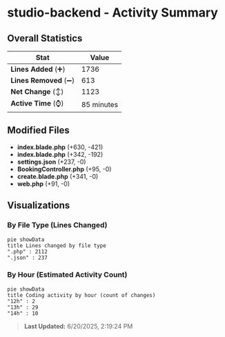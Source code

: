# studio-backend - Activity Summary 

## Overall Statistics

| Stat                   | Value                                                             |
| ---------------------- | ----------------------------------------------------------------- |
| **Lines Added** (➕)   | 1736                                          |
| **Lines Removed** (➖) | 613                                        |
| **Net Change** (↕)    | 1123                |
| **Active Time** (⌚)   | 85 minutes |


## Modified Files
- **index.blade.php** (+630, -421)
- **index.blade.php** (+342, -192)
- **settings.json** (+237, -0)
- **BookingController.php** (+95, -0)
- **create.blade.php** (+341, -0)
- **web.php** (+91, -0)

## Visualizations

### By File Type (Lines Changed)

```mermaid
pie showData
title Lines changed by file type
".php" : 2112
".json" : 237
```

### By Hour (Estimated Activity Count)

```mermaid
pie showData
title Coding activity by hour (count of changes)
"12h" : 2
"13h" : 29
"14h" : 10
```


> **Last Updated:** 6/20/2025, 2:19:24 PM